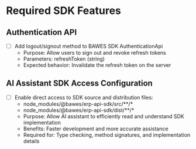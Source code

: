 # Required SDK Features

## Authentication API
- [ ] Add logout/signout method to BAWES SDK AuthenticationApi
  - Purpose: Allow users to sign out and revoke refresh tokens
  - Parameters: refreshToken (string)
  - Expected behavior: Invalidate the refresh token on the server

## AI Assistant SDK Access Configuration
- [ ] Enable direct access to SDK source and distribution files:
  - node_modules/@bawes/erp-api-sdk/src/**/*
  - node_modules/@bawes/erp-api-sdk/dist/**/*
  - Purpose: Allow AI assistant to efficiently read and understand SDK implementation
  - Benefits: Faster development and more accurate assistance
  - Required for: Type checking, method signatures, and implementation details